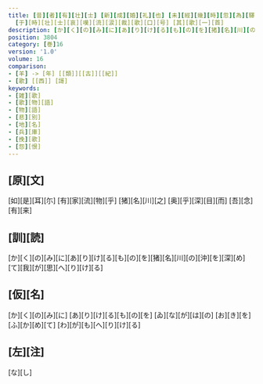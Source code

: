 ```yaml
---
title: [昔][者][有][壮][士] [新][成][婚][礼][也] [未][經][幾][時][忽][為][驛][使][被][遣][遠][境] [公][事][有][限][會][期][無][日] [於][是][娘][子] [感][慟][悽][愴][沈][臥][疾][エ] [累]<[年]>[之][後][壮][士][還][来][覆][命][既][了] [乃][詣][相][視][而][娘][子][之][姿][容][疲][羸][甚][異][言][語][哽][咽]
  [于][時][壮][士][哀][嘆][流][涙][裁][歌][口][号] [其][歌][一][首]
description: [か][く][の][み][に][あ][り][け][る][も][の][を][猪][名][川][の][沖][を][深][め][て][我][が][思][へ][り][け][る]
position: 3804
category: [巻]16
version: '1.0'
volume: 16
comparison:
- [羊] -> [年] [[類]][[古]][[紀]]
- [歌] [[西]] [謌]
keywords:
- [雑][歌]
- [歌][物][語]
- [物][語]
- [悲][別]
- [地][名]
- [兵][庫]
- [挽][歌]
- [怨][恨]
---
```


## [原][文]

[如][是][耳][尓] [有][家][流][物][乎] [猪][名][川][之] [奥][乎][深][目][而] [吾][念][有][来]

## [訓][読]

[か][く][の][み][に][あ][り][け][る][も][の][を][猪][名][川][の][沖][を][深][め][て][我][が][思][へ][り][け][る]

## [仮][名]

[か][く][の][み][に] [あ][り][け][る][も][の][を] [ゐ][な][が][は][の] [お][き][を][ふ][か][め][て] [わ][が][も][へ][り][け][る]

## [左][注]

[な][し]
